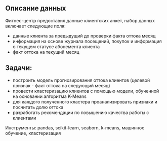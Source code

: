 ## Описание данных

Фитнес-центр предоставил данные клиентских анкет, набор данных включает следующие поля:

- данные клиента за предыдущий до проверки факта оттока месяц
- информация на основе журнала посещений, покупок и информация о текущем статусе абонемента клиента
- факт оттока на текущий месяц

## Задачи:

- построить модель прогнозирования оттока клиентов (целевой признак - факт оттока на следующий месяц)
- провести кластеризацию клиентов с помощью модели, обученной на основании алгоритма K-Means
- для каждого полученного кластера проанализировать признаки и посчитать долю оттока
- разработать рекомендации по повышению качества работы с клиентами

Инструменты: pandas, scikit-learn, seaborn, k-means, машинное обучение, кластеризация
